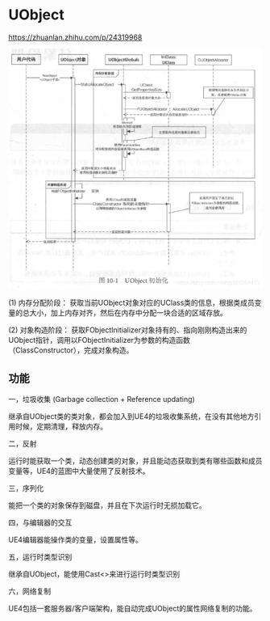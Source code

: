 # UObject

https://zhuanlan.zhihu.com/p/24319968

![](assets/init.png)

(1) 内存分配阶段：
获取当前UObject对象对应的UClass类的信息，根据类成员变量的总大小，加上内存对齐，然后在内存中分配一块合适的区域存放。

(2) 对象构造阶段：
获取FObjectInitializer对象持有的、指向刚刚构造出来的UObject指针，调用以FObjectInitializer为参数的构造函数（ClassConstructor），完成对象构造。

## 功能

一，垃圾收集 (Garbage collection + Reference updating)

继承自UObject类的类对象，都会加入到UE4的垃圾收集系统，在没有其他地方引用时候，定期清理，释放内存。

二，反射

运行时能获取一个类，动态创建类的对象，并且能动态获取到类有哪些函数和成员变量等，UE4的蓝图中大量使用了反射技术。

三，序列化

能把一个类的对象保存到磁盘，并且在下次运行时无损加载它。

四，与编辑器的交互

UE4编辑器能操作类的变量，设置属性等。

五，运行时类型识别

继承自UObject，能使用Cast<>来进行运行时类型识别

六，网络复制

UE4包括一套服务器/客户端架构，能自动完成UObject的属性网络复制的功能。

